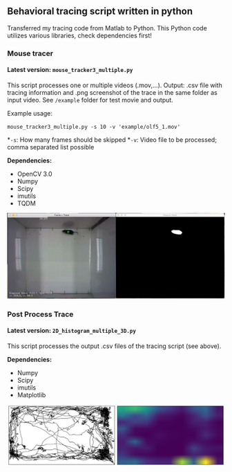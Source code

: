 ## Behavioral tracing script written in python 
Transferred my tracing code from Matlab to Python. 
This Python code utilizes various libraries, check dependencies first!

### Mouse tracer
#### Latest version: `mouse_tracker3_multiple.py`
This script processes one or multiple videos (.mov,...). Output: .csv file with tracing information and .png screenshot of the trace in the same folder as input video. See `/example` folder for test movie and output.

Example usage: 
```
mouse_tracker3_multiple.py -s 10 -v 'example/olf5_1.mov'
``` 
*`-s`: How many frames should be skipped
*`-v`: Video file to be processed; comma separated list possible

**Dependencies:** 
* OpenCV 3.0 
* Numpy
* Scipy
* imutils
* TQDM 

!['Screen shot'](Screen_Shot.jpg)

### Post Process Trace
#### Latest version: `2D_histogram_multiple_3D.py`
This script processes the output .csv files of the tracing script (see above).

**Dependencies:** 
* Numpy
* Scipy
* imutils
* Matplotlib

!['Screen shot'](example_output_2Dhistogram.jpg)

